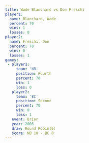 ```yaml
---
title: Wade Blanchard vs Don Freschi
player1:               
  name: Blanchard, Wade
  percent: 70          
  wins: 1              
  losses: 0            
player2:               
  name: Freschi, Don   
  percent: 70          
  wins: 0              
  losses: 1            
games:
 - player1:          
     team: 'NB'      
     position: Fourth
     percent: 70     
     win: 1          
     loss: 0         
   player2:          
     team: 'BC'      
     position: Second
     percent: 70     
     win: 0          
     loss: 1         
   event: Brier        
   year: 2005          
   draw: Round Robin(6)
   score: NB 10 - BC 8 
---
```


